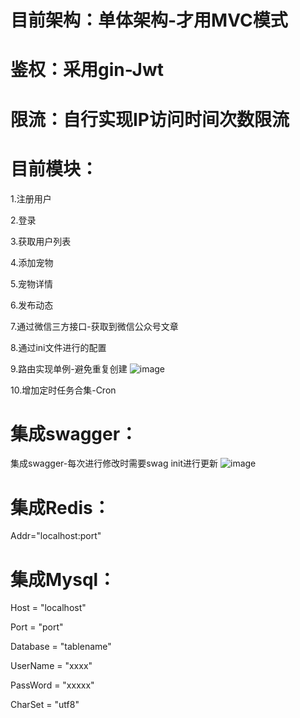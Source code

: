 # 目前架构：单体架构-才用MVC模式

# 鉴权：采用gin-Jwt

# 限流：自行实现IP访问时间次数限流

# 目前模块：
1.注册用户

2.登录

3.获取用户列表

4.添加宠物

5.宠物详情

6.发布动态

7.通过微信三方接口-获取到微信公众号文章

8.通过ini文件进行的配置

9.路由实现单例-避免重复创建
![image](https://user-images.githubusercontent.com/51956983/160052582-93d638cf-bb77-45fa-b049-e37851b66d2e.png)


10.增加定时任务合集-Cron

# 集成swagger：
集成swagger-每次进行修改时需要swag init进行更新
![image](https://user-images.githubusercontent.com/51956983/160049855-ff321e5f-c80f-4b14-b047-f47be770e2c3.png)


# 集成Redis：
Addr="localhost:port"

# 集成Mysql：
Host = "localhost"

Port = "port"

Database = "tablename"

UserName = "xxxx"

PassWord = "xxxxx"

CharSet = "utf8"
